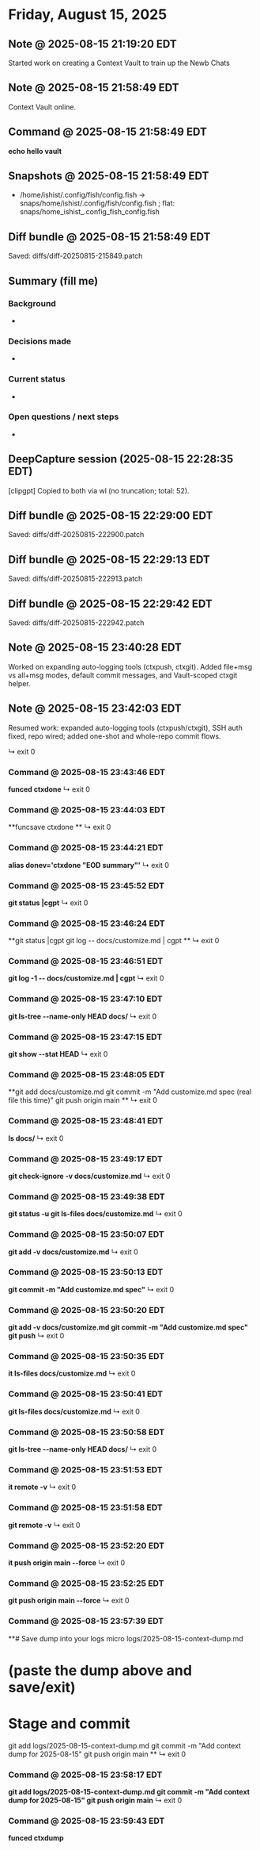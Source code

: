 # Friday, August 15, 2025

## Note @ 2025-08-15 21:19:20 EDT
Started work on creating a Context Vault to train up the Newb Chats


## Note @ 2025-08-15 21:58:49 EDT
Context Vault online.


## Command @ 2025-08-15 21:58:49 EDT
**echo hello vault**



## Snapshots @ 2025-08-15 21:58:49 EDT
- /home/ishist/.config/fish/config.fish  →  snaps/home/ishist/.config/fish/config.fish ; flat: snaps/home_ishist_.config_fish_config.fish

## Diff bundle @ 2025-08-15 21:58:49 EDT
Saved: diffs/diff-20250815-215849.patch

## Summary (fill me)
### Background
- 

### Decisions made
- 

### Current status
- 

### Open questions / next steps
- 


## DeepCapture session (2025-08-15 22:28:35 EDT)
[clipgpt] Copied to both via wl (no truncation; total: 52).


## Diff bundle @ 2025-08-15 22:29:00 EDT
Saved: diffs/diff-20250815-222900.patch

## Diff bundle @ 2025-08-15 22:29:13 EDT
Saved: diffs/diff-20250815-222913.patch

## Diff bundle @ 2025-08-15 22:29:42 EDT
Saved: diffs/diff-20250815-222942.patch

## Note @ 2025-08-15 23:40:28 EDT
Worked on expanding auto-logging tools (ctxpush, ctxgit). Added file+msg vs all+msg modes, default commit messages, and Vault-scoped ctxgit helper.


## Note @ 2025-08-15 23:42:03 EDT
Resumed work: expanded auto-logging tools (ctxpush/ctxgit), SSH auth fixed, repo wired; added one-shot and whole-repo commit flows.

↳ exit 0

### Command @ 2025-08-15 23:43:46 EDT
**funced ctxdone**
↳ exit 0

### Command @ 2025-08-15 23:44:03 EDT
**funcsave ctxdone
**
↳ exit 0

### Command @ 2025-08-15 23:44:21 EDT
**alias donev='ctxdone "EOD summary"'**
↳ exit 0

### Command @ 2025-08-15 23:45:52 EDT
**git status |cgpt**
↳ exit 0

### Command @ 2025-08-15 23:46:24 EDT
**git status |cgpt
git log -- docs/customize.md | cgpt
**
↳ exit 0

### Command @ 2025-08-15 23:46:51 EDT
**git log -1 -- docs/customize.md | cgpt**
↳ exit 0

### Command @ 2025-08-15 23:47:10 EDT
**git ls-tree --name-only HEAD docs/**
↳ exit 0

### Command @ 2025-08-15 23:47:15 EDT
**git show --stat HEAD**
↳ exit 0

### Command @ 2025-08-15 23:48:05 EDT
**git add docs/customize.md
git commit -m "Add customize.md spec (real file this time)"
git push origin main
**
↳ exit 0

### Command @ 2025-08-15 23:48:41 EDT
**ls docs/**
↳ exit 0

### Command @ 2025-08-15 23:49:17 EDT
**git check-ignore -v docs/customize.md**
↳ exit 0

### Command @ 2025-08-15 23:49:38 EDT
**git status -u
git ls-files docs/customize.md**
↳ exit 0

### Command @ 2025-08-15 23:50:07 EDT
**git add -v docs/customize.md**
↳ exit 0

### Command @ 2025-08-15 23:50:13 EDT
**git commit -m "Add customize.md spec"**
↳ exit 0

### Command @ 2025-08-15 23:50:20 EDT
**git add -v docs/customize.md
git commit -m "Add customize.md spec"
git push**
↳ exit 0

### Command @ 2025-08-15 23:50:35 EDT
**it ls-files docs/customize.md**
↳ exit 0

### Command @ 2025-08-15 23:50:41 EDT
**git ls-files docs/customize.md**
↳ exit 0

### Command @ 2025-08-15 23:50:58 EDT
**git ls-tree --name-only HEAD docs/**
↳ exit 0

### Command @ 2025-08-15 23:51:53 EDT
**it remote -v**
↳ exit 0

### Command @ 2025-08-15 23:51:58 EDT
**git remote -v**
↳ exit 0

### Command @ 2025-08-15 23:52:20 EDT
**it push origin main --force**
↳ exit 0

### Command @ 2025-08-15 23:52:25 EDT
**git push origin main --force**
↳ exit 0

### Command @ 2025-08-15 23:57:39 EDT
**# Save dump into your logs
micro logs/2025-08-15-context-dump.md
# (paste the dump above and save/exit)

# Stage and commit
git add logs/2025-08-15-context-dump.md
git commit -m "Add context dump for 2025-08-15"
git push origin main
**
↳ exit 0

### Command @ 2025-08-15 23:58:17 EDT
**git add logs/2025-08-15-context-dump.md
git commit -m "Add context dump for 2025-08-15"
git push origin main**
↳ exit 0

### Command @ 2025-08-15 23:59:43 EDT
**funced ctxdump**
